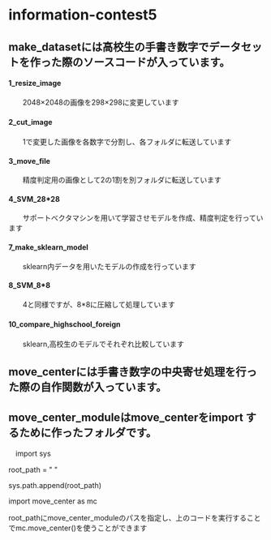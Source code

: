 # information-contest5
## make_datasetには高校生の手書き数字でデータセットを作った際のソースコードが入っています。

 #### 1_resize_image      
　　2048×2048の画像を298×298に変更しています

 #### 2_cut_image　　　    
　　1で変更した画像を各数字で分割し、各フォルダに転送しています

 #### 3_move_file         
　　精度判定用の画像として2の1割を別フォルダに転送しています

 #### 4_SVM_28*28         
　　サポートべクタマシンを用いて学習させモデルを作成、精度判定を行っています

 #### 7_make_sklearn_model  
　　sklearn内データを用いたモデルの作成を行っています

 #### 8_SVM_8*8           
　　4と同様ですが、8*8に圧縮して処理しています

 #### 10_compare_highschool_foreign　　
　　sklearn,高校生のモデルでそれぞれ比較しています


## move_centerには手書き数字の中央寄せ処理を行った際の自作関数が入っています。

## move_center_moduleはmove_centerをimport するために作ったフォルダです。
　import sys

  root_path = " "

  sys.path.append(root_path)

  import move_center as mc

 root_pathにmove_center_moduleのパスを指定し、上のコードを実行することでmc.move_center()を使うことができます

